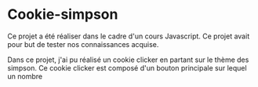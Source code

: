 # Cookie-simpson
Ce projet a été réaliser dans le cadre d'un cours Javascript. Ce projet avait pour but de tester nos connaissances acquise. 

Dans ce projet, j'ai pu réalisé un cookie clicker en partant sur le thème des simpson. Ce cookie clicker  est composé d'un bouton principale sur lequel un nombre  
